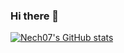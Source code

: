 ### Hi there 👋

<!--
**Nech07/Nech07** is a ✨ _special_ ✨ repository because its `README.md` (this file) appears on your GitHub profile.

Here are some ideas to get you started:

- 🔭 I’m currently working on ...
- 🌱 I’m currently learning ...
- 👯 I’m looking to collaborate on ...
- 🤔 I’m looking for help with ...
- 💬 Ask me about ...
- 📫 How to reach me: ...
- 😄 Pronouns: ...
- ⚡ Fun fact: ...
-->
[![Nech07's GitHub stats](https://github-readme-stats.vercel.app/api?username=Nech07&show_icons=true&theme=merko)](https://github.com/anuraghazra/github-readme-stats)
